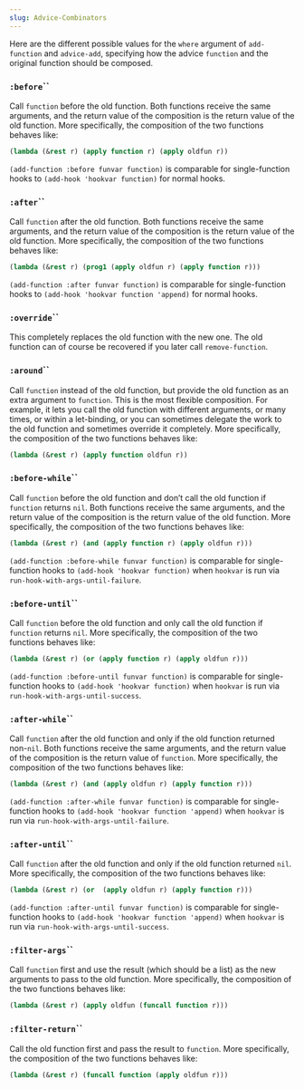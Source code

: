 ```yaml
---
slug: Advice-Combinators
---
```


Here are the different possible values for the `where` argument of `add-function` and `advice-add`, specifying how the advice `function` and the original function should be composed.

### <span className="tag :before">`:before`</span>``

Call `function` before the old function. Both functions receive the same arguments, and the return value of the composition is the return value of the old function. More specifically, the composition of the two functions behaves like:

```lisp
(lambda (&rest r) (apply function r) (apply oldfun r))
```

`(add-function :before funvar function)` is comparable for single-function hooks to `(add-hook 'hookvar function)` for normal hooks.

### <span className="tag :after">`:after`</span>``

Call `function` after the old function. Both functions receive the same arguments, and the return value of the composition is the return value of the old function. More specifically, the composition of the two functions behaves like:

```lisp
(lambda (&rest r) (prog1 (apply oldfun r) (apply function r)))
```

`(add-function :after funvar function)` is comparable for single-function hooks to `(add-hook 'hookvar function 'append)` for normal hooks.

### <span className="tag :override">`:override`</span>``

This completely replaces the old function with the new one. The old function can of course be recovered if you later call `remove-function`.

### <span className="tag :around">`:around`</span>``

Call `function` instead of the old function, but provide the old function as an extra argument to `function`. This is the most flexible composition. For example, it lets you call the old function with different arguments, or many times, or within a let-binding, or you can sometimes delegate the work to the old function and sometimes override it completely. More specifically, the composition of the two functions behaves like:

```lisp
(lambda (&rest r) (apply function oldfun r))
```

### <span className="tag :before-while">`:before-while`</span>``

Call `function` before the old function and don’t call the old function if `function` returns `nil`. Both functions receive the same arguments, and the return value of the composition is the return value of the old function. More specifically, the composition of the two functions behaves like:

```lisp
(lambda (&rest r) (and (apply function r) (apply oldfun r)))
```

`(add-function :before-while funvar function)` is comparable for single-function hooks to `(add-hook 'hookvar function)` when `hookvar` is run via `run-hook-with-args-until-failure`.

### <span className="tag :before-until">`:before-until`</span>``

Call `function` before the old function and only call the old function if `function` returns `nil`. More specifically, the composition of the two functions behaves like:

```lisp
(lambda (&rest r) (or (apply function r) (apply oldfun r)))
```

`(add-function :before-until funvar function)` is comparable for single-function hooks to `(add-hook 'hookvar function)` when `hookvar` is run via `run-hook-with-args-until-success`.

### <span className="tag :after-while">`:after-while`</span>``

Call `function` after the old function and only if the old function returned non-`nil`. Both functions receive the same arguments, and the return value of the composition is the return value of `function`. More specifically, the composition of the two functions behaves like:

```lisp
(lambda (&rest r) (and (apply oldfun r) (apply function r)))
```

`(add-function :after-while funvar function)` is comparable for single-function hooks to `(add-hook 'hookvar function 'append)` when `hookvar` is run via `run-hook-with-args-until-failure`.

### <span className="tag :after-until">`:after-until`</span>``

Call `function` after the old function and only if the old function returned `nil`. More specifically, the composition of the two functions behaves like:

```lisp
(lambda (&rest r) (or  (apply oldfun r) (apply function r)))
```

`(add-function :after-until funvar function)` is comparable for single-function hooks to `(add-hook 'hookvar function 'append)` when `hookvar` is run via `run-hook-with-args-until-success`.

### <span className="tag :filter-args">`:filter-args`</span>``

Call `function` first and use the result (which should be a list) as the new arguments to pass to the old function. More specifically, the composition of the two functions behaves like:

```lisp
(lambda (&rest r) (apply oldfun (funcall function r)))
```

### <span className="tag :filter-return">`:filter-return`</span>``

Call the old function first and pass the result to `function`. More specifically, the composition of the two functions behaves like:

```lisp
(lambda (&rest r) (funcall function (apply oldfun r)))
```
